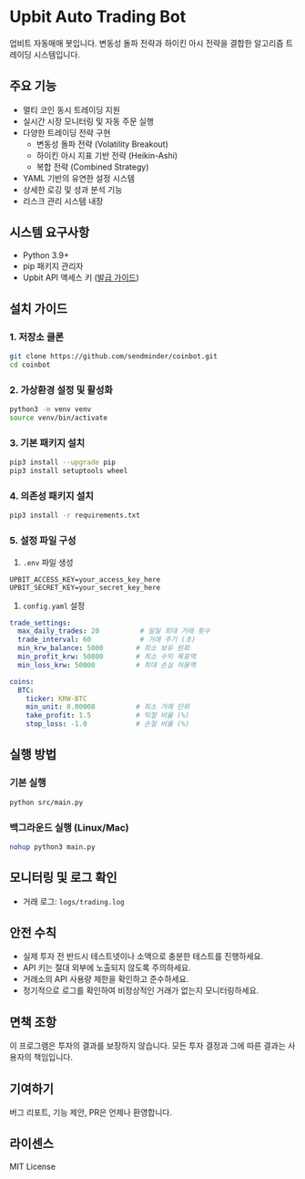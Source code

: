 # Upbit Auto Trading Bot

업비트 자동매매 봇입니다. 변동성 돌파 전략과 하이킨 아시 전략을 결합한 알고리즘 트레이딩 시스템입니다.

## 주요 기능
- 멀티 코인 동시 트레이딩 지원
- 실시간 시장 모니터링 및 자동 주문 실행
- 다양한 트레이딩 전략 구현
  - 변동성 돌파 전략 (Volatility Breakout)
  - 하이킨 아시 지표 기반 전략 (Heikin-Ashi)
  - 복합 전략 (Combined Strategy)
- YAML 기반의 유연한 설정 시스템
- 상세한 로깅 및 성과 분석 기능
- 리스크 관리 시스템 내장

## 시스템 요구사항
- Python 3.9+
- pip 패키지 관리자
- Upbit API 액세스 키 ([발급 가이드](https://upbit.com/service_center/open_api_guide))

## 설치 가이드

### 1. 저장소 클론
```bash
git clone https://github.com/sendminder/coinbot.git
cd coinbot
```

### 2. 가상환경 설정 및 활성화
```bash
python3 -m venv venv
source venv/bin/activate
```

### 3. 기본 패키지 설치
```bash
pip3 install --upgrade pip
pip3 install setuptools wheel
```

### 4. 의존성 패키지 설치
```bash
pip3 install -r requirements.txt
```

### 5. 설정 파일 구성

1. `.env` 파일 생성
```plaintext
UPBIT_ACCESS_KEY=your_access_key_here
UPBIT_SECRET_KEY=your_secret_key_here
```

1. `config.yaml` 설정
```yaml
trade_settings:
  max_daily_trades: 20          # 일일 최대 거래 횟수
  trade_interval: 60            # 거래 주기 (초)
  min_krw_balance: 5000        # 최소 보유 원화
  min_profit_krw: 50000        # 최소 수익 목표액
  min_loss_krw: 50000          # 최대 손실 허용액

coins:
  BTC:
    ticker: KRW-BTC
    min_unit: 0.00008          # 최소 거래 단위
    take_profit: 1.5           # 익절 비율 (%)
    stop_loss: -1.0            # 손절 비율 (%)
```

## 실행 방법

### 기본 실행
```bash
python src/main.py
```

### 백그라운드 실행 (Linux/Mac)
```bash
nohup python3 main.py
```

## 모니터링 및 로그 확인
- 거래 로그: `logs/trading.log`

## 안전 수칙
- 실제 투자 전 반드시 테스트넷이나 소액으로 충분한 테스트를 진행하세요.
- API 키는 절대 외부에 노출되지 않도록 주의하세요.
- 거래소의 API 사용량 제한을 확인하고 준수하세요.
- 정기적으로 로그를 확인하여 비정상적인 거래가 없는지 모니터링하세요.

## 면책 조항
이 프로그램은 투자의 결과를 보장하지 않습니다. 모든 투자 결정과 그에 따른 결과는 사용자의 책임입니다.

## 기여하기
버그 리포트, 기능 제안, PR은 언제나 환영합니다.

## 라이센스
MIT License
